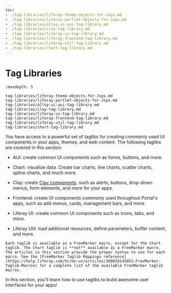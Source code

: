 ```yaml
---
toc:
- ./tag-libraries/liferay-theme-objects-for-Jsps.md
- ./tag-libraries/liferay-portlet-objects-for-Jsps.md
- ./tag-libraries/alloy-ui-aui-tag-library.md
- ./tag-libraries/clay-tag-library.md
- ./tag-libraries/liferay-ui-tag-library.md
- ./tag-libraries/liferay-frontend-tag-library.md
- ./tag-libraries/liferay-util-tag-library.md
- ./tag-libraries/chart-tag-library.md
---
```

# Tag Libraries

```{toctree}
:maxdepth: 3

tag-libraries/liferay-theme-objects-for-Jsps.md
tag-libraries/liferay-portlet-objects-for-Jsps.md
tag-libraries/alloy-ui-aui-tag-library.md
tag-libraries/clay-tag-library.md
tag-libraries/liferay-ui-tag-library.md
tag-libraries/liferay-frontend-tag-library.md
tag-libraries/liferay-util-tag-library.md
tag-libraries/chart-tag-library.md
```
You have access to a powerful set of taglibs for creating commonly used UI components in your apps, themes, and web content. The following taglibs are covered in this section:

* AUI: create common UI components such as forms, buttons, and more.

* Chart: visualize data. Create bar charts, line charts, scatter charts, spline charts, and much more.

* Clay: create [Clay components](https://clayui.com/docs/components/alerts.html), such as alerts, buttons, drop-down menus, form elements, and more for your apps.

* Frontend: create UI components commonly used throughout Portal's apps, such as add menus, cards, management bars, and more.

* Liferay UI: create common UI components such as icons, tabs, and more.

* Liferay Util: load additional resources, define parameters, buffer content, and more.

```{note} 
Each taglib is available as a FreeMarker macro, except for the Chart taglib. The Chart taglib is **not** available as a FreeMarker macro. The articles in this section provide the proper syntax to use for each macro. See the [FreeMarker Taglib Mappings reference](https://help.liferay.com/hc/en-us/articles/360029145851-FreeMarker-Taglib-Macros) for a complete list of the available FreeMarker taglib macros.
```

In this section, you'll learn how to use taglibs to build awesome user interfaces for your apps!

